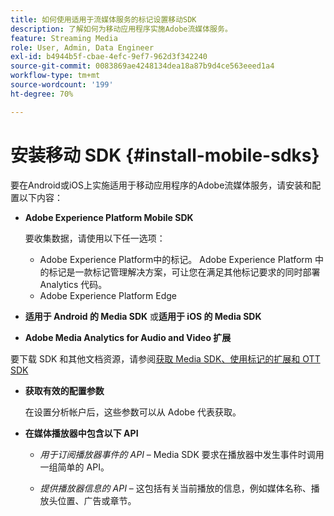 ```yaml
---
title: 如何使用适用于流媒体服务的标记设置移动SDK
description: 了解如何为移动应用程序实施Adobe流媒体服务。
feature: Streaming Media
role: User, Admin, Data Engineer
exl-id: b4944b5f-cbae-4efc-9ef7-962d3f342240
source-git-commit: 0083869ae4248134dea18a87b9d4ce563eeed1a4
workflow-type: tm+mt
source-wordcount: '199'
ht-degree: 70%

---
```


# 安装移动 SDK {#install-mobile-sdks}

要在Android或iOS上实施适用于移动应用程序的Adobe流媒体服务，请安装和配置以下内容：

* **Adobe Experience Platform Mobile SDK**

  要收集数据，请使用以下任一选项：
   * Adobe Experience Platform中的标记。 Adobe Experience Platform 中的标记是一款标记管理解决方案，可让您在满足其他标记要求的同时部署 Analytics 代码。
   * Adobe Experience Platform Edge

* **适用于 Android 的 Media SDK** 或&#x200B;**适用于 iOS 的 Media SDK**

* **Adobe Media Analytics for Audio and Video 扩展**

要下载 SDK 和其他文档资源，请参阅[获取 Media SDK、使用标记的扩展和 OTT SDK](/help/getting-started/download-sdks.md)

* **获取有效的配置参数**

  在设置分析帐户后，这些参数可以从 Adobe 代表获取。

* **在媒体播放器中包含以下 API**

   * *用于订阅播放器事件的 API* – Media SDK 要求在播放器中发生事件时调用一组简单的 API。

   * *提供播放器信息的 API* – 这包括有关当前播放的信息，例如媒体名称、播放头位置、广告或章节。
